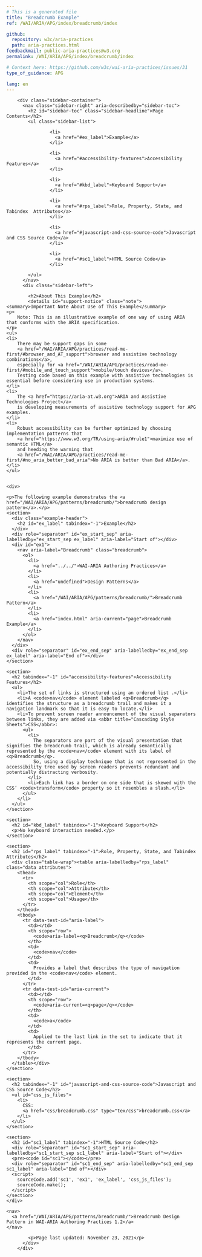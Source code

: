 ```yaml
---
# This is a generated file
title: "Breadcrumb Example"
ref: /WAI/ARIA/APG/index/breadcrumb/index

github:
  repository: w3c/aria-practices
  path: aria-practices.html
feedbackmail: public-aria-practices@w3.org
permalink: /WAI/ARIA/APG/index/breadcrumb/index

# Context here: https://github.com/w3c/wai-aria-practices/issues/31
type_of_guidance: APG

lang: en
---
```

<script src="../js/examples.js"></script>
<script src="../js/highlight.pack.js"></script>
<script src="../js/app.js"></script>

<link href="css/breadcrumb.css" rel="stylesheet" />


<link rel="stylesheet" href="/assets/styles.css">
<!-- Code highlighting styles -->
<link rel="stylesheet" href="/index/css/github.css">

<div>

        <div class="sidebar-container">
          <nav class="sidebar-right" aria-describedby="sidebar-toc">
            <h2 id="sidebar-toc" class="sidebar-headline">Page Contents</h2>
            <ul class="sidebar-list">
              
                    <li>
                      <a href="#ex_label">Example</a>
                    </li>
                   
                    <li>
                      <a href="#accessibility-features">Accessibility Features</a>
                    </li>
                   
                    <li>
                      <a href="#kbd_label">Keyboard Support</a>
                    </li>
                   
                    <li>
                      <a href="#rps_label">Role, Property, State, and Tabindex  Attributes</a>
                    </li>
                   
                    <li>
                      <a href="#javascript-and-css-source-code">Javascript and CSS Source Code</a>
                    </li>
                   
                    <li>
                      <a href="#sc1_label">HTML Source Code</a>
                    </li>
                  
            </ul>
          </nav>
          <div class="sidebar-left">
            
            <h2>About This Example</h2>
            <details id="support-notice" class="note">
    <summary>Important Note About Use of This Example</summary>
    <p>
        Note: This is an illustrative example of one way of using ARIA that conforms with the ARIA specification.
    </p>
    <ul>
    <li>
        There may be support gaps in some
        <a href="/WAI/ARIA/APG/practices/read-me-first/#browser_and_AT_support">browser and assistive technology combinations</a>,
        especially for <a href="/WAI/ARIA/APG/practices/read-me-first/#mobile_and_touch_support">mobile/touch devices</a>.
        Testing code based on this example with assistive technologies is essential before considering use in production systems.
    </li>
    <li>
        The <a href="https://aria-at.w3.org">ARIA and Assistive Technologies Project</a>
        is developing measurements of assistive technology support for APG examples.
    </li>
    <li>
        Robust accessibility can be further optimized by choosing implementation patterns that
        <a href="https://www.w3.org/TR/using-aria/#rule1">maximize use of semantic HTML</a>
        and heeding the warning that
        <a href="/WAI/ARIA/APG/practices/read-me-first/#no_aria_better_bad_aria">No ARIA is better than Bad ARIA</a>.
    </li>
    </ul>
</details>
          <img alt=""
        src="/assets/img/breadcrumb.svg"
        class="example-page-example-icon"
      >
  
    <div>
    
    <p>The following example demonstrates the <a href="/WAI/ARIA/APG/patterns/breadcrumb/">breadcrumb design pattern</a>.</p>
    <section>
      <div class="example-header">
        <h2 id="ex_label" tabindex="-1">Example</h2>
      </div>
      <div role="separator" id="ex_start_sep" aria-labelledby="ex_start_sep ex_label" aria-label="Start of"></div>
      <div id="ex1">
        <nav aria-label="Breadcrumb" class="breadcrumb">
          <ol>
            <li>
              <a href="../../">WAI-ARIA Authoring Practices</a>
            </li>
            <li>
              <a href="undefined">Design Patterns</a>
            </li>
            <li>
              <a href="/WAI/ARIA/APG/patterns/breadcrumb/">Breadcrumb Pattern</a>
            </li>
            <li>
              <a href="index.html" aria-current="page">Breadcrumb Example</a>
            </li>
          </ol>
        </nav>
      </div>
      <div role="separator" id="ex_end_sep" aria-labelledby="ex_end_sep ex_label" aria-label="End of"></div>
    </section>

    <section>
      <h2 tabindex="-1" id="accessibility-features">Accessibility Features</h2>
      <ul>
        <li>The set of links is structured using an ordered list .</li>
        <li>A <code>nav</code> element labeled <q>Breadcrumb</q> identifies the structure as a breadcrumb trail and makes it a navigation landmark so that it is easy to locate.</li>
        <li>To prevent screen reader announcement of the visual separators between links, they are added via <abbr title="Cascading Style Sheets">CSS</abbr>:
          <ul>
            <li>
              The separators are part of the visual presentation that signifies the breadcrumb trail, which is already semantically represented by the <code>nav</code> element with its label of <q>Breadcrumb</q>.
              So, using a display technique that is not represented in the accessibility tree used by screen readers prevents redundant and potentially distracting verbosity.
            </li>
            <li>Each link has a border on one side that is skewed with the CSS’ <code>transform</code> property so it resembles a slash.</li>
          </ul>
        </li>
      </ul>
    </section>

    <section>
      <h2 id="kbd_label" tabindex="-1">Keyboard Support</h2>
      <p>No keyboard interaction needed.</p>
    </section>

    <section>
      <h2 id="rps_label" tabindex="-1">Role, Property, State, and Tabindex  Attributes</h2>
      <div class="table-wrap"><table aria-labelledby="rps_label" class="data attributes">
        <thead>
          <tr>
            <th scope="col">Role</th>
            <th scope="col">Attribute</th>
            <th scope="col">Element</th>
            <th scope="col">Usage</th>
          </tr>
        </thead>
        <tbody>
          <tr data-test-id="aria-label">
            <td></td>
            <th scope="row">
              <code>aria-label=<q>Breadcrumb</q></code>
            </th>
            <td>
              <code>nav</code>
            </td>
            <td>
              Provides a label that describes the type of navigation provided in the <code>nav</code> element.
            </td>
          </tr>
          <tr data-test-id="aria-current">
            <td></td>
            <th scope="row">
              <code>aria-current=<q>page</q></code>
            </th>
            <td>
              <code>a</code>
            </td>
            <td>
              Applied to the last link in the set to indicate that it represents the current page.
            </td>
          </tr>
        </tbody>
      </table></div>
    </section>

    <section>
      <h2 tabindex="-1" id="javascript-and-css-source-code">Javascript and CSS Source Code</h2>
      <ul id="css_js_files">
        <li>
          CSS:
          <a href="css/breadcrumb.css" type="tex/css">breadcrumb.css</a>
        </li>
      </ul>
    </section>

    <section>
      <h2 id="sc1_label" tabindex="-1">HTML Source Code</h2>
      <div role="separator" id="sc1_start_sep" aria-labelledby="sc1_start_sep sc1_label" aria-label="Start of"></div>
      <pre><code id="sc1"></code></pre>
      <div role="separator" id="sc1_end_sep" aria-labelledby="sc1_end_sep sc1_label" aria-label="End of"></div>
      <script>
        sourceCode.add('sc1', 'ex1', 'ex_label', 'css_js_files');
        sourceCode.make();
      </script>
    </section>
    </div>

    <nav>
      <a href="/WAI/ARIA/APG/patterns/breadcrumb/">Breadcrumb Design Pattern in WAI-ARIA Authoring Practices 1.2</a>
    </nav>
  
            <p>Page last updated: November 23, 2021</p>
          </div>
        </div>
      
</div>
<script>
  var SkipToConfig = {
    settings: {
      skipTo: {
        displayOption: 'popup',
        attachElement: '#site-header',
        colorTheme: 'aria'
      }
    }
  };
</script>
<script src="/assets/skipto.min.js"></script>
